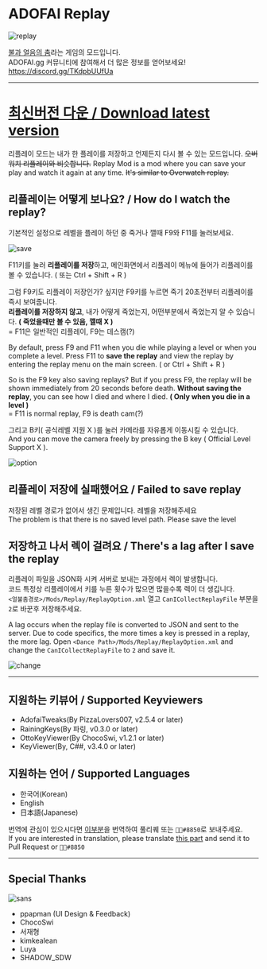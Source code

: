 # ADOFAI Replay 

![replay](https://github.com/NoBrain0917/Replay/blob/master/Resource/adofai.gif?raw=true)

[불과 얼음의 춤](https://store.steampowered.com/app/977950/A_Dance_of_Fire_and_Ice/)라는 게임의 모드입니다.   
ADOFAI.gg 커뮤니티에 참여해서 더 많은 정보를 얻어보세요! https://discord.gg/TKdpbUUfUa

---

# [최신버전 다운 / Download latest version](https://github.com/NoBrain0917/Replay/releases)

리플레이 모드는 내가 한 플레이를 저장하고 언제든지 다시 볼 수 있는 모드입니다. ~~오버워치 리플레이와 비슷합니다.~~
Replay Mod is a mod where you can save your play and watch it again at any time. ~~It's similar to Overwatch replay.~~
    

## 리플레이는 어떻게 보나요? / How do I watch the replay?
기본적인 설정으로 레벨을 플레이 하던 중 죽거나 깰때 F9와 F11를 눌러보세요. 

![save](https://github.com/NoBrain0917/Replay/blob/master/Resource/save.png?raw=true)

F11키를 눌러 **리플레이를 저장**하고, 메인화면에서 리플레이 메뉴에 들어가 리플레이를 볼 수 있습니다. ( 또는 Ctrl + Shift + R )

그럼 F9키도 리플레이 저장인가? 싶지만 F9키를 누르면 죽기 20초전부터 리플레이를 즉시 보여줍니다.    
**리플레이를 저장하지 않고**, 내가 어떻게 죽었는지, 어떤부분에서 죽었는지 알 수 있습니다. **( 죽었을때만 볼 수 있음, 깰때 X )**     
 = F11은 일반적인 리플레이, F9는 데스캠(?)

By default, press F9 and F11 when you die while playing a level or when you complete a level.
Press F11 to **save the replay** and view the replay by entering the replay menu on the main screen. ( or Ctrl + Shift + R )

So is the F9 key also saving replays? But if you press F9, the replay will be shown immediately from 20 seconds before death.
**Without saving the replay**, you can see how I died and where I died. **( Only when you die in a level )**         
= F11 is normal replay, F9 is death cam(?) 

그리고 B키( 공식레벨 지원 X )를 눌러 카메라를 자유롭게 이동시킬 수 있습니다.   
And you can move the camera freely by pressing the B key ( Official Level Support X ).     

     
![option](https://github.com/NoBrain0917/Replay/blob/master/Resource/option.png?raw=true)

## 리플레이 저장에 실패했어요 / Failed to save replay    
저장된 레벨 경로가 없어서 생긴 문제입니다. 레벨을 저장해주세요   
The problem is that there is no saved level path. Please save the level

## 저장하고 나서 렉이 걸려요 / There's a lag after I save the replay    

리플레이 파일을 JSON화 시켜 서버로 보내는 과정에서 렉이 발생합니다.     
코드 특정상 리플레이에서 키를 누른 횟수가 많으면 많을수록 렉이 더 생깁니다.    
`<얼불춤경로>/Mods/Replay/ReplayOption.xml` 열고 `CanICollectReplayFile` 부분을 `2`로 바꾼후 저장해주세요.

A lag occurs when the replay file is converted to JSON and sent to the server.
Due to code specifics, the more times a key is pressed in a replay, the more lag.
Open `<Dance Path>/Mods/Replay/ReplayOption.xml` and change the `CanICollectReplayFile` to `2` and save it.

![change](https://github.com/NoBrain0917/Replay/blob/master/Resource/change.png?raw=true)

---

## 지원하는 키뷰어 / Supported Keyviewers
- AdofaiTweaks(By PizzaLovers007, v2.5.4 or later)
- RainingKeys(By 파링, v0.3.0 or later)
- OttoKeyViewer(By ChocoSwi, v1.2.1 or later)
- KeyViewer(By, C##, v3.4.0 or later)


## 지원하는 언어 / Supported Languages
- 한국어(Korean)
- English
- 日本語(Japanese)

번역에 관심이 있으시다면 [이부분](https://github.com/NoBrain0917/ADOFAI-Replay/blob/master/Replay/Languages/Korean.cs)을 번역하여 풀리퀘 또는 `᲼᲼#8850`로 보내주세요.    
If you are interested in translation, please translate [this part](https://github.com/NoBrain0917/ADOFAI-Replay/blob/master/Replay/Languages/English.cs) and send it to Pull Request or `᲼᲼#8850`

---

## Special Thanks
![sans](https://github.com/NoBrain0917/Replay/blob/master/Resource/specialtanks.gif?raw=true)
- ppapman (UI Design & Feedback)
- ChocoSwi
- 서재형
- kimkealean
- Luya
- SHADOW_SDW
